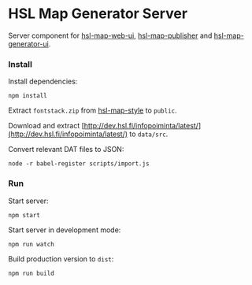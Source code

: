 
# HSL Map Generator Server

Server component for [hsl-map-web-ui](https://github.com/HSLdevcom/hsl-map-web-ui),
[hsl-map-publisher](https://github.com/HSLdevcom/hsl-map-publisher) and
[hsl-map-generator-ui](https://github.com/HSLdevcom/hsl-map-generator-ui).

### Install

Install dependencies:
```
npm install
```

Extract `fontstack.zip` from [hsl-map-style](https://github.com/hsldevcom/hsl-map-style) to `public`.

Download and extract [http://dev.hsl.fi/infopoiminta/latest/](http://dev.hsl.fi/infopoiminta/latest/) to `data/src`.

Convert relevant DAT files to JSON:
```
node -r babel-register scripts/import.js
```

### Run

Start server:
```
npm start
```

Start server in development mode:
```
npm run watch
```

Build production version to `dist`:
```
npm run build
```
